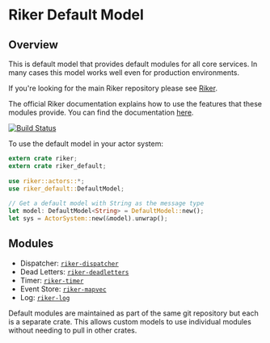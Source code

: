 # Riker Default Model

## Overview

This is default model that provides default modules for all core services. In many cases this model works well even for production environments.

If you're looking for the main Riker repository please see [Riker](https://github.com/riker-rs/riker).

The official Riker documentation explains how to use the features that these modules provide. You can find the documentation [here](http://riker.rs).

[![Build Status](https://travis-ci.org/riker-rs/riker-default.svg?branch=master)](https://travis-ci.org/riker-rs/riker-default)

To use the default model in your actor system:

```rust
extern crate riker;
extern crate riker_default;
 
use riker::actors::*;
use riker_default::DefaultModel;
 
// Get a default model with String as the message type
let model: DefaultModel<String> = DefaultModel::new();
let sys = ActorSystem::new(&model).unwrap();
```

## Modules

- Dispatcher: [`riker-dispatcher`](riker-dispatcher)
- Dead Letters: [`riker-deadletters`](riker-deadletters)
- Timer: [`riker-timer`](riker-timer)
- Event Store: [`riker-mapvec`](riker-mapvec)
- Log: [`riker-log`](riker-log)

Default modules are maintained as part of the same git repository but each is a separate crate. This allows custom models to use individual modules without needing to pull in other crates.



